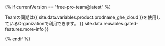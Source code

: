 {% if currentVersion == "free-pro-team@latest" %}

Teamの同期は{{ site.data.variables.product.prodname_ghe_cloud }}を使用しているOrganizationで利用できます。 {{ site.data.reusables.gated-features.more-info }}

{% endif %}
